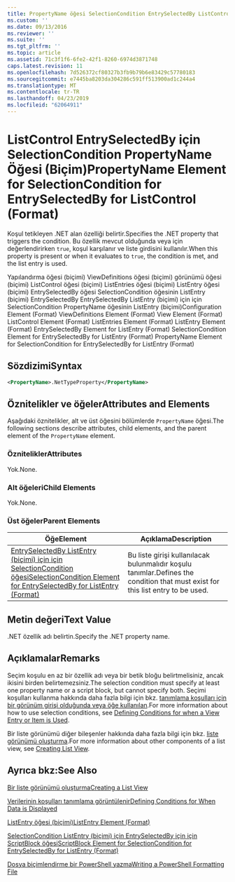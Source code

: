 ```yaml
---
title: PropertyName öğesi SelectionCondition EntrySelectedBy ListControl (biçimi) için için için | Microsoft Docs
ms.custom: ''
ms.date: 09/13/2016
ms.reviewer: ''
ms.suite: ''
ms.tgt_pltfrm: ''
ms.topic: article
ms.assetid: 71c3f1f6-6fe2-42f1-8260-6974d3871748
caps.latest.revision: 11
ms.openlocfilehash: 7d526372cf80327b3fb9b79b6e83429c57780183
ms.sourcegitcommit: e7445ba8203da304286c591ff513900ad1c244a4
ms.translationtype: MT
ms.contentlocale: tr-TR
ms.lasthandoff: 04/23/2019
ms.locfileid: "62064911"
---
```

# <a name="propertyname-element-for-selectioncondition-for-entryselectedby-for-listcontrol-format"></a><span data-ttu-id="74af4-102">ListControl EntrySelectedBy için SelectionCondition PropertyName Öğesi (Biçim)</span><span class="sxs-lookup"><span data-stu-id="74af4-102">PropertyName Element for SelectionCondition for EntrySelectedBy for ListControl (Format)</span></span>

<span data-ttu-id="74af4-103">Koşul tetikleyen .NET alan özelliği belirtir.</span><span class="sxs-lookup"><span data-stu-id="74af4-103">Specifies the .NET property that triggers the condition.</span></span> <span data-ttu-id="74af4-104">Bu özellik mevcut olduğunda veya için değerlendirirken `true`, koşul karşılanır ve liste girdisini kullanılır.</span><span class="sxs-lookup"><span data-stu-id="74af4-104">When this property is present or when it evaluates to `true`, the condition is met, and the list entry is used.</span></span>

<span data-ttu-id="74af4-105">Yapılandırma öğesi (biçimi) ViewDefinitions öğesi (biçimi) görünümü öğesi (biçimi) ListControl öğesi (biçimi) ListEntries öğesi (biçimi) ListEntry öğesi (biçimi) EntrySelectedBy öğesi SelectionCondition öğesinin ListEntry (biçimi) EntrySelectedBy EntrySelectedBy ListEntry (biçimi) için için SelectionCondition PropertyName öğesinin ListEntry (biçimi)</span><span class="sxs-lookup"><span data-stu-id="74af4-105">Configuration Element (Format) ViewDefinitions Element (Format) View Element (Format) ListControl Element (Format) ListEntries Element (Format) ListEntry Element (Format) EntrySelectedBy Element for ListEntry (Format) SelectionCondition Element for EntrySelectedBy for ListEntry (Format) PropertyName Element for SelectionCondition for EntrySelectedBy for ListEntry (Format)</span></span>

## <a name="syntax"></a><span data-ttu-id="74af4-106">Sözdizimi</span><span class="sxs-lookup"><span data-stu-id="74af4-106">Syntax</span></span>

```xml
<PropertyName>.NetTypeProperty</PropertyName>
```

## <a name="attributes-and-elements"></a><span data-ttu-id="74af4-107">Öznitelikler ve öğeler</span><span class="sxs-lookup"><span data-stu-id="74af4-107">Attributes and Elements</span></span>

<span data-ttu-id="74af4-108">Aşağıdaki öznitelikler, alt ve üst öğesini bölümlerde `PropertyName` öğesi.</span><span class="sxs-lookup"><span data-stu-id="74af4-108">The following sections describe attributes, child elements, and the parent element of the `PropertyName` element.</span></span>

### <a name="attributes"></a><span data-ttu-id="74af4-109">Öznitelikler</span><span class="sxs-lookup"><span data-stu-id="74af4-109">Attributes</span></span>

<span data-ttu-id="74af4-110">Yok.</span><span class="sxs-lookup"><span data-stu-id="74af4-110">None.</span></span>

### <a name="child-elements"></a><span data-ttu-id="74af4-111">Alt öğeleri</span><span class="sxs-lookup"><span data-stu-id="74af4-111">Child Elements</span></span>

<span data-ttu-id="74af4-112">Yok.</span><span class="sxs-lookup"><span data-stu-id="74af4-112">None.</span></span>

### <a name="parent-elements"></a><span data-ttu-id="74af4-113">Üst öğeler</span><span class="sxs-lookup"><span data-stu-id="74af4-113">Parent Elements</span></span>

|<span data-ttu-id="74af4-114">Öğe</span><span class="sxs-lookup"><span data-stu-id="74af4-114">Element</span></span>|<span data-ttu-id="74af4-115">Açıklama</span><span class="sxs-lookup"><span data-stu-id="74af4-115">Description</span></span>|
|-------------|-----------------|
|[<span data-ttu-id="74af4-116">EntrySelectedBy ListEntry (biçimi) için için SelectionCondition öğesi</span><span class="sxs-lookup"><span data-stu-id="74af4-116">SelectionCondition Element for EntrySelectedBy for ListEntry (Format)</span></span>](./selectioncondition-element-for-entryselectedby-for-listcontrol-format.md)|<span data-ttu-id="74af4-117">Bu liste girişi kullanılacak bulunmalıdır koşulu tanımlar.</span><span class="sxs-lookup"><span data-stu-id="74af4-117">Defines the condition that must exist for this list entry to be used.</span></span>|

## <a name="text-value"></a><span data-ttu-id="74af4-118">Metin değeri</span><span class="sxs-lookup"><span data-stu-id="74af4-118">Text Value</span></span>

<span data-ttu-id="74af4-119">.NET özellik adı belirtin.</span><span class="sxs-lookup"><span data-stu-id="74af4-119">Specify the .NET property name.</span></span>

## <a name="remarks"></a><span data-ttu-id="74af4-120">Açıklamalar</span><span class="sxs-lookup"><span data-stu-id="74af4-120">Remarks</span></span>

<span data-ttu-id="74af4-121">Seçim koşulu en az bir özellik adı veya bir betik bloğu belirtmelisiniz, ancak ikisini birden belirtemezsiniz.</span><span class="sxs-lookup"><span data-stu-id="74af4-121">The selection condition must specify at least one property name or a script block, but cannot specify both.</span></span> <span data-ttu-id="74af4-122">Seçimi koşulları kullanma hakkında daha fazla bilgi için bkz. [tanımlama koşulları için bir görünüm girişi olduğunda veya öğe kullanılan](./defining-conditions-for-displaying-data.md).</span><span class="sxs-lookup"><span data-stu-id="74af4-122">For more information about how to use selection conditions, see [Defining Conditions for when a View Entry or Item is Used](./defining-conditions-for-displaying-data.md).</span></span>

<span data-ttu-id="74af4-123">Bir liste görünümü diğer bileşenler hakkında daha fazla bilgi için bkz. [liste görünümü oluşturma](./creating-a-list-view.md).</span><span class="sxs-lookup"><span data-stu-id="74af4-123">For more information about other components of a list view, see [Creating List View](./creating-a-list-view.md).</span></span>

## <a name="see-also"></a><span data-ttu-id="74af4-124">Ayrıca bkz:</span><span class="sxs-lookup"><span data-stu-id="74af4-124">See Also</span></span>

[<span data-ttu-id="74af4-125">Bir liste görünümü oluşturma</span><span class="sxs-lookup"><span data-stu-id="74af4-125">Creating a List View</span></span>](./creating-a-list-view.md)

[<span data-ttu-id="74af4-126">Verilerinin koşulları tanımlama görüntülenir</span><span class="sxs-lookup"><span data-stu-id="74af4-126">Defining Conditions for When Data is Displayed</span></span>](./defining-conditions-for-displaying-data.md)

[<span data-ttu-id="74af4-127">ListEntry öğesi (biçimi)</span><span class="sxs-lookup"><span data-stu-id="74af4-127">ListEntry Element (Format)</span></span>](./listentry-element-for-listcontrol-format.md)

[<span data-ttu-id="74af4-128">SelectionCondition ListEntry (biçimi) için EntrySelectedBy için için ScriptBlock öğesi</span><span class="sxs-lookup"><span data-stu-id="74af4-128">ScriptBlock Element for SelectionCondition for EntrySelectedBy for ListEntry (Format)</span></span>](./scriptblock-element-for-selectioncondition-for-entryselectedby-for-listcontrol-format.md)

[<span data-ttu-id="74af4-129">Dosya biçimlendirme bir PowerShell yazma</span><span class="sxs-lookup"><span data-stu-id="74af4-129">Writing a PowerShell Formatting File</span></span>](./writing-a-powershell-formatting-file.md)
